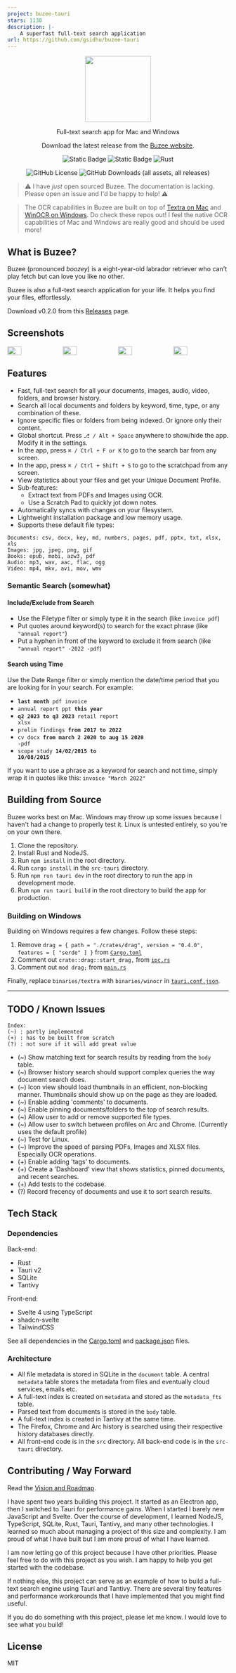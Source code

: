 ```yaml
---
project: buzee-tauri
stars: 1130
description: |-
    A superfast full-text search application
url: https://github.com/gsidhu/buzee-tauri
---
```


<div align="center">
<img height=150 src="./static/Buzee Logo.png" />

<p align="center"><span>Full-text search app for Mac and Windows</span></p>

Download the latest release from the [Buzee website](https://buzee.co/).

![Static Badge](https://img.shields.io/badge/Svelte%20v4-framework-orange?logo=svelte)
![Static Badge](https://img.shields.io/badge/Tauri%20v2-framework-blue?logo=tauri)
![Rust](https://img.shields.io/badge/Rust-lang-black.svg?style=flat&logo=rust)

![GitHub License](https://img.shields.io/github/license/gsidhu/buzee-tauri)
![GitHub Downloads (all assets, all releases)](https://img.shields.io/github/downloads/gsidhu/buzee-releases/total)

</div>

> ⚠️ I have _just_ open sourced Buzee. The documentation is lacking. Please open an issue and I'd be happy to help! ⚠️

> The OCR capabilities in Buzee are built on top of [Textra on Mac](https://github.com/freedmand/textra) and [WinOCR on Windows](https://github.com/gsidhu/winocr_cli). Do check these repos out! I feel the native OCR capabilities of Mac and Windows are really good and should be used more!

## What is Buzee?

Buzee (pronounced _boozey_) is a eight-year-old labrador retriever who can't play fetch but can love you like no other.

Buzee is also a full-text search application for your life. It helps you find your files, effortlessly.

Download v0.2.0 from this [Releases](https://github.com/gsidhu/buzee-releases/releases) page.

## Screenshots

<div style="display:flex">
  <img src="./static/Screenshot1.png" width=25% />
  <img src="./static/Screenshot2.png" width=25% />
  <img src="./static/Screenshot3.png" width=25% />
  <img src="./static/Screenshot4.png" width=25% />
</div>


## Features
- Fast, full-text search for all your documents, images, audio, video, folders, and browser history.
- Search all local documents and folders by keyword, time, type, or any combination of these.
- Ignore specific files or folders from being indexed. Or ignore only their content.
- Global shortcut. Press `⎇ / Alt + Space` anywhere to show/hide the app. Modify it in the settings.
- In the app, press `⌘ / Ctrl + F or K` to go to the search bar from any screen.
- In the app, press `⌘ / Ctrl + Shift + S` to go to the scratchpad from any screen.
- View statistics about your files and get your Unique Document Profile.
- Sub-features:
  - Extract text from PDFs and Images using OCR.
  - Use a Scratch Pad to quickly jot down notes.
- Automatically syncs with changes on your filesystem.
- Lightweight installation package and low memory usage.
- Supports these default file types:
```
Documents: csv, docx, key, md, numbers, pages, pdf, pptx, txt, xlsx, xls
Images: jpg, jpeg, png, gif
Books: epub, mobi, azw3, pdf
Audio: mp3, wav, aac, flac, ogg
Video: mp4, mkv, avi, mov, wmv
```

### Semantic Search (somewhat)
#### Include/Exclude from Search
- Use the Filetype filter or simply type it in the search (like `invoice pdf`)
- Put quotes around keyword(s) to search for the exact phrase (like `"annual report"`)
- Put a hyphen in front of the keyword to exclude it from search (like `"annual report" -2022 -pdf`)

#### Search using Time
Use the Date Range filter or simply mention the date/time period that you are looking for in your search. For example:

- <code><strong>last month</strong> pdf invoice</code>
- <code>annual report ppt <strong>this year</strong></code>
- <code><strong>q2 2023 to q3 2023</strong> retail report xlsx</code>
- <code>prelim findings <strong>from 2017 to 2022</strong></code>
- <code>cv docx <strong>from march 2 2020 to aug 15 2020</strong> -pdf</code>
- <code>scope study <strong>14/02/2015 to 10/08/2015</strong></code>

If you want to use a phrase as a keyword for search and not time, simply wrap it in quotes like this: `invoice "March 2022"`

## Building from Source
Buzee works best on Mac. Windows may throw up some issues because I haven't had a change to properly test it. Linux is untested entirely, so you're on your own there.

1. Clone the repository.
2. Install Rust and NodeJS.
3. Run `npm install` in the root directory.
4. Run `cargo install` in the `src-tauri` directory.
5. Run `npm run tauri dev` in the root directory to run the app in development mode.
6. Run `npm run tauri build` in the root directory to build the app for production.

### Building on Windows
Building on Windows requires a few changes. Follow these steps:

1. Remove `drag = { path = "./crates/drag", version = "0.4.0", features = [ "serde" ] }` from [`Cargo.toml`](https://github.com/gsidhu/buzee-tauri/blob/main/src-tauri/Cargo.toml#L28C1-L28C77)
2. Comment out `crate::drag::start_drag,` from [`ipc.rs`](https://github.com/gsidhu/buzee-tauri/blob/main/src-tauri/src/ipc.rs#L506C7-L506C31)
3. Comment out `mod drag;` from [`main.rs`](https://github.com/gsidhu/buzee-tauri/blob/main/src-tauri/src/main.rs#L30)

Finally, replace `binaries/textra` with `binaries/winocr` in [`tauri.conf.json`](https://github.com/gsidhu/buzee-tauri/blob/main/src-tauri/tauri.conf.json#L38).

---

## TODO / Known Issues
```
Index:
(~) : partly implemented
(+) : has to be built from scratch
(?) : not sure if it will add great value
```

- (~) Show matching text for search results by reading from the `body` table.
- (~) Browser history search should support complex queries the way document search does.
- (~) Icon view should load thumbnails in an efficient, non-blocking manner. Thumbnails should show up on the page as they are loaded.
- (~) Enable adding 'comments' to documents.
- (~) Enable pinning documents/folders to the top of search results.
- (~) Allow user to add or remove supported file types.
- (~) Allow user to switch between profiles on Arc and Chrome. (Currently uses the default profile)
- (~) Test for Linux.
- (~) Improve the speed of parsing PDFs, Images and XLSX files. Especially OCR operations.
- (+) Enable adding 'tags' to documents.
- (+) Create a 'Dashboard' view that shows statistics, pinned documents, and recent searches.
- (+) Add tests to the codebase.
- (?) Record frecency of documents and use it to sort search results.

## Tech Stack
### Dependencies
Back-end:
- Rust 
- Tauri v2
- SQLite
- Tantivy

Front-end:
- Svelte 4 using TypeScript
- shadcn-svelte
- TailwindCSS

See all dependencies in the [Cargo.toml](/src-tauri/Cargo.toml) and [package.json](/package.json) files.

### Architecture
- All file metadata is stored in SQLite in the `document` table. A central `metadata` table stores the metadata from files and eventually cloud services, emails etc. 
- A full-text index is created on `metadata` and stored as the `metadata_fts` table.
- Parsed text from documents is stored in the `body` table.
- A full-text index is created in Tantivy at the same time.
- The Firefox, Chrome and Arc history is searched using their respective history databases directly.
- All front-end code is in the `src` directory. All back-end code is in the `src-tauri` directory.

## Contributing / Way Forward
Read the [Vision and Roadmap](./VISION&ROADMAP).

I have spent two years building this project. It started as an Electron app, then I switched to Tauri for performance gains. When I started I barely new JavaScript and Svelte. Over the course of development, I learned NodeJS, TypeScript, SQLite, Rust, Tauri, Tantivy, and many other technologies. I learned so much about managing a project of this size and complexity. I am proud of what I have built but I am more proud of what I have learned.

I am now letting go of this project because I have other priorities. Please feel free to do with this project as you wish. I am happy to help you get started with the codebase.

If nothing else, this project can serve as an example of how to build a full-text search engine using Tauri and Tantivy. There are several tiny features and performance workarounds that I have implemented that you might find useful.

If you do do something with this project, please let me know. I would love to see what you build!

## License
MIT
